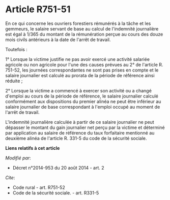 # Article R751-51

En ce qui concerne les ouvriers forestiers rémunérés à la tâche et les gemmeurs, le salaire servant de base au calcul de
l'indemnité journalière est égal à 1/365 du montant de la rémunération perçue au cours des douze mois civils antérieurs à la
date de l'arrêt de travail. 

Toutefois : 

1° Lorsque la victime justifie ne pas avoir exercé une activité salariée agricole ou non agricole pour l'une des causes
prévues au 2° de l'article R. 751-52, les journées correspondantes ne sont pas prises en compte et le salaire journalier est
calculé au prorata de la période de référence ainsi réduite ; 

2° Lorsque la victime a commencé à exercer son activité ou a changé d'emploi au cours de la période de référence, le salaire
journalier calculé conformément aux dispositions du premier alinéa ne peut être inférieur au salaire journalier de base
correspondant à l'emploi occupé au moment de l'arrêt de travail. 

L'indemnité journalière calculée à partir de ce salaire journalier ne peut dépasser le montant du gain journalier net perçu
par la victime et déterminé par application au salaire de référence du taux forfaitaire mentionné au deuxième alinéa de
l'article R. 331-5 du code de la sécurité sociale.

**Liens relatifs à cet article**

_Modifié par_:

  - Décret n°2014-953 du 20 août 2014 - art. 2

_Cite_:

  - Code rural - art. R751-52
  - Code de la sécurité sociale. - art. R331-5
